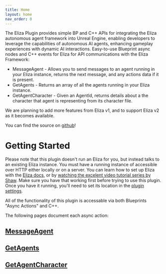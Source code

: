 ```yaml
---
title: Home
layout: home
nav_order: 0
---
```


The Eliza Plugin provides simple BP and C++ APIs for integrating the Eliza autonomous agent framework into Unreal Engine, enabling developers to leverage the capabilities of autonomous AI agents, enhancing gameplay experiences with dynamic AI interactions.
Easy-to-use Blueprint async nodes and C++ events for Eliza for API communications with the Eliza Framework:
* MessageAgent - Allows you to send messages to an agent running in your Eliza instance, returns the next message, and any actions data if it is present.
* GetAgents - Returns an array of all the agents running in your Eliza instance.
* GetAgentCharacter - Given an AgentId, returns details about a the character that agent is representing from its character file.

We are planning to add more features from Eliza v1, and to support Eliza v2 as it becomes available.

You can find the source on [github](https://github.com/CrucibleNetworksLtd/Eliza-Plugin-Unreal)!

# Getting Started
Please note that this plugin doesn't run an Eliza for you, but instead talks to an existing Eliza instance. You must have a running instance of accessible over HTTP either locally or on a server. You can learn how to set up Eliza with the [Eliza docs](https://elizaos.github.io/eliza/docs/intro/), or by [watching the excelent video tutorial series by Shaw](https://www.youtube.com/watch?v=ArptLpQiKfI&list=PLx5pnFXdPTRzWla0RaOxALTSTnVq53fKL). Make sure you have that working first before trying to use this plugin. Once you have it running, you'll need to set its location in the [plugin settings](./PluginSettings).

All of the functionality of this plugin is accessable via both Blueprints "Async Actions" and C++. 

The following pages document each async action:

## [MessageAgent](./APIs/MessageAgent)

## [GetAgents](./APIs/GetAgents)

## [GetAgentCharacter](./APIs/GetAgentCharacter)

